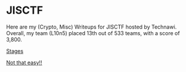 # JISCTF

Here are my (Crypto, Misc) Writeups for JISCTF hosted by Technawi. Overall, my team (L10n5) placed 13th out of 533 teams, with a score of 3,800.

[Stages](https://github.com/csn3rd/JISCTFWriteups/blob/master/Stages.md)

[Not that easy!!](https://github.com/csn3rd/JISCTFWriteups/blob/master/Not%20that%20easy.md)